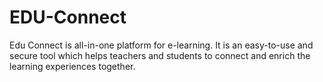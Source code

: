 # EDU-Connect
Edu Connect is all-in-one platform for e-learning. It is an easy-to-use and secure tool which helps teachers and students to connect and enrich the learning experiences together.
